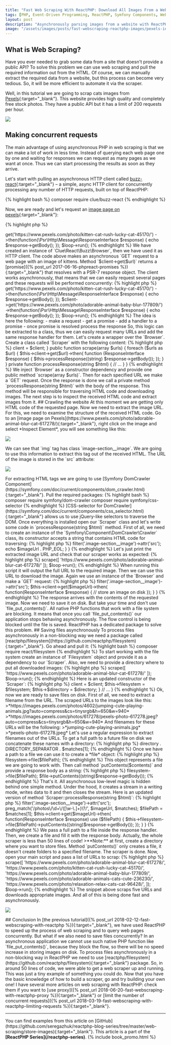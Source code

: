 ```yaml
---
title: "Fast Web Scraping With ReactPHP: Download All Images From a Website"
tags: [PHP, Event-Driven Programming, ReactPHP, Symfony Components, Web Scraping]
layout: post
description: "Asynchronously parsing images from a website with ReactPHP"
image: "/assets/images/posts/fast-webscraping-reactphp-images/pexels-inspect-element.png"
---
```


## What is Web Scraping?

Have you ever needed to grab some data from a site that doesn't provide a public API? To solve this problem we can use web scraping and pull the required information out from the HTML. Of course, we can manually extract the required data from a website, but this process can become very tedious. So, it will be more efficient to automate it via the scraper.

Well, in this tutorial we are going to scrap cats images from [Pexels](https://www.pexels.com/){:target="_blank"}. This website provides high quality and completely free stock photos. They have a public API but it has a limit of 200 requests per hour.

<p class="text-center image">
    <img src="/assets/images/posts/fast-webscraping-reactphp-images/pexels-cats-search.png">
</p>

## Making concurrent requests

The main advantage of using asynchronous PHP in web scraping is that we can make a lot of work in less time. Instead of querying each web page one by one and waiting for responses we can request as many pages as we want at once. Thus we can start processing the results as soon as they arrive. 

Let's start with pulling an asynchronous HTTP client called [buzz-react](https://github.com/clue/php-buzz-react){:target="_blank"} – a simple, async HTTP client for concurrently processing any number of HTTP requests, built on top of ReactPHP:

{% highlight bash %}
composer require clue/buzz-react
{% endhighlight %}

Now, we are ready and let's request an [image page on pexels](https://www.pexels.com/photo/kitten-cat-rush-lucky-cat-45170/){:target="_blank"}:

{% highlight php %}
<?php

require __DIR__ . '/vendor/autoload.php';

use Clue\React\Buzz\Browser;

$loop = \React\EventLoop\Factory::create();

$client = new Browser($loop);
$client->get('https://www.pexels.com/photo/kitten-cat-rush-lucky-cat-45170/')
    ->then(function(\Psr\Http\Message\ResponseInterface $response) {
        echo $response->getBody();
    });

$loop->run();
{% endhighlight %}

We have created an instance of `Clue\React\Buzz\Browser`, then we have used it as HTTP client. The code above makes an asynchronous `GET` request to a web page with an image of kittens. Method `$client->get($url)` returns a [promise]({% post_url 2017-06-16-phpreact-promises %}){:target="_blank"} that resolves with a PSR-7 response object.

The client works asynchronously, that means that we can easily request several pages and these requests will be performed concurrently:

{% highlight php %}
<?php

require __DIR__ . '/vendor/autoload.php';

use Clue\React\Buzz\Browser;

$loop = \React\EventLoop\Factory::create();

$client = new Browser($loop);
$client->get('https://www.pexels.com/photo/kitten-cat-rush-lucky-cat-45170/')
    ->then(function(\Psr\Http\Message\ResponseInterface $response) {
        echo $response->getBody();
    });

$client->get('https://www.pexels.com/photo/adorable-animal-baby-blur-177809/')
    ->then(function(\Psr\Http\Message\ResponseInterface $response) {
        echo $response->getBody();
    });

$loop->run();
{% endhighlight %}

The idea is here the following:

- make a request
- get a promise
- add a handler to a promise
- once promise is resolved process the response

So, this logic can be extracted to a class, thus we can easily request many URLs and add the same response handler for them. Let's create a wrapper over the `Browser`. 

Create a class called `Scraper` with the following content:

{% highlight php %}
<?php

use Clue\React\Buzz\Browser;
use Psr\Http\Message\ResponseInterface;

final class Scraper
{
    private $client;

    public function __construct(Browser $client)
    {
        $this->client = $client;
    }

    public function scrape(array $urls)
    {
        foreach ($urls as $url) {
            $this->client->get($url)->then(
                function (ResponseInterface $response) {
                    $this->processResponse((string) $response->getBody());
                });
        }
    }

    private function processResponse(string $html)
    {
        // ...
    }
}
{% endhighlight %}

We inject `Browser` as a constructor dependency and provide one public method `scrape(array $urls)`. Then for each specified URL we make a `GET` request. Once the response is done we call a private method `processResponse(string $html)` with the body of the response. This method will be responsible for traversing HTML code and downloading images. The next step is to inspect the received HTML code and extract images from it.

## Crawling the website

At this moment we are getting only HTML code of the requested page. Now we need to extract the image URL. For this, we need to examine the structure of the received HTML code. Go to an [image page on Pexels](https://www.pexels.com/photo/adorable-animal-blur-cat-617278/){:target="_blank"}, right click on the image and select *Inspect Element*, you will see something like this:

<p class="text-center image">
    <img src="/assets/images/posts/fast-webscraping-reactphp-images/pexels-inspect-element.png">
</p>

We can see that `img` tag has class `image-section__image`. We are going to use this information to extract this tag out of the received HTML. The URL of the image is stored in the `src` attribute:

<p class="text-center image">
    <img src="/assets/images/posts/fast-webscraping-reactphp-images/pexels-image-html.png">
</p>

For extracting HTML tags we are going to use [Symfony DomCrawler Component](https://symfony.com/doc/current/components/dom_crawler.html){:target="_blank"}. Pull the required packages:

{% highlight bash %}
composer require symfony/dom-crawler
composer require symfony/css-selector
{% endhighlight %}

[CSS-selector for DomCrawler](https://symfony.com/doc/current/components/css_selector.html){:target="_blank"} allows us to use jQuery-like selectors to traverse the DOM. Once everything is installed open our `Scraper` class and let's write some code in `processResponse(string $html)` method. First of all, we need to create an instance of the `Symfony\Component\DomCrawler\Crawler` class, its constructor accepts a string that contains HTML code for traversing:

{% highlight php %}
<?php

use Clue\React\Buzz\Browser;
use Psr\Http\Message\ResponseInterface;
use Symfony\Component\DomCrawler\Crawler;

final class Scraper
{
    // ...

    private function processResponse(string $html)
    {
        $crawler = new Crawler($html);
    }
}
{% endhighlight %}

To find any element by its jQuery-like selector use `filter()` method. Then method `attr($attribute)` allows to extract an attribute of the filtered element:

{% highlight php %}
<?php

use Clue\React\Buzz\Browser;
use Psr\Http\Message\ResponseInterface;
use Symfony\Component\DomCrawler\Crawler;

final class Scraper
{
    // ...

    private function processResponse(string $html)
    {
        $crawler = new Crawler($html);
        $imageUrl = $crawler->filter('.image-section__image')->attr('src');
        echo $imageUrl . PHP_EOL;
    }
}
{% endhighlight %}

Let's just print the extracted image URL and check that our scraper works as expected:

{% highlight php %}
<?php
// index.php

require __DIR__ . '/vendor/autoload.php';
require __DIR__ . '/Scraper.php';

use Clue\React\Buzz\Browser;

$loop = \React\EventLoop\Factory::create();

$scraper = new Scraper(new Browser($loop));
$scraper->scrape([
    'https://www.pexels.com/photo/adorable-animal-blur-cat-617278/'
]);

$loop->run();
{% endhighlight %}

When running this script it will output the full URL to the required image. Then we can use this URL to download the image. Again we use an instance of the `Browser` and make a `GET` request:

{% highlight php %}
<?php

use Clue\React\Buzz\Browser;
use Psr\Http\Message\ResponseInterface;
use Symfony\Component\DomCrawler\Crawler;

final class Scraper
{
    // ...

    private function processResponse(string $html)
    {
        $crawler = new Crawler($html);
        imageUrl = $crawler->filter('.image-section__image')->attr('src');
        $this->client->get($imageUrl)->then(
            function(ResponseInterface $response) {
                // store an image on disk
        });
    }
}
{% endhighlight %}

The response arrives with the contents of the requested image. Now we need to save it on disk. But take your time and don't use `file_put_contents()`. All native PHP functions that work with a file system are blocking. It means that once you call `file_put_contents()` our application stops behaving asynchronously. The flow control is being blocked until the file is saved. ReactPHP has a dedicated package to solve this problem.

## Saving files asynchronously

To process files asynchronously in a non-blocking way we need a package called [reactphp/filesystem](https://github.com/reactphp/filesystem){:target="_blank"}. Go ahead and pull it:

{% highlight bash %}
composer require react/filesystem
{% endhighlight %}

To start working with the file system create an instance of `Filesystem` object and provide it as a dependency to our `Scraper`. Also, we need to provide a directory where to put all downloaded images:

{% highlight php %}
<?php
// index.php

require __DIR__ . '/vendor/autoload.php';
require __DIR__ . '/Scraper.php';

use Clue\React\Buzz\Browser;
use React\Filesystem\Filesystem;

$loop = \React\EventLoop\Factory::create();

$scraper = new ScraperForImages(
    new Browser($loop), Filesystem::create($loop), __DIR__ . '/images'
);

$scraper->scrape([
    'https://www.pexels.com/photo/adorable-animal-blur-cat-617278/'
]);

$loop->run();
{% endhighlight %}

Here is an updated constructor of the `Scraper`:

{% highlight php %}
<?php

use Clue\React\Buzz\Browser;
use Psr\Http\Message\ResponseInterface;
use React\Filesystem\FilesystemInterface;
use Symfony\Component\DomCrawler\Crawler;

final class Scraper
{
    private $client;
    
    private $filesystem;

    private $directory;

    public function __construct(Browser $client, FilesystemInterface $filesystem, string $directory)
    {
        $this->client = $client;
        $this->filesystem = $filesystem;
        $this->$directory = $directory;
    }

    // ...
}
{% endhighlight %}

Ok, now we are ready to save files on disk. First of all, we need to extract a filename from the URL. The scraped URLs to the images look like this:

>*https://images.pexels.com/photos/4602/jumping-cute-playing-animals.jpg?auto=compress&cs=tinysrgb&h=650&w=940*
>*https://images.pexels.com/photos/617278/pexels-photo-617278.jpeg?auto=compress&cs=tinysrgb&h=650&w=940*

And filenames for these URLs will be the following:

>*jumping-cute-playing-animals.jpg*<br>
>*pexels-photo-617278.jpeg*

Let's use a regular expression to extract filenames out of the URLs. To get a full path to a future file on disk we concatenate these names with a directory:

{% highlight php %}
<?php

preg_match('/photos\/\d+\/([\w-\.]+)\?/', $imageUrl, $matches); // $matches[1] contains a filename
$filePath = $this->directory . DIRECTORY_SEPARATOR . $matches[1];
{% endhighlight %}

Once we have a path to a file we can use it to create a *file* object:

{% highlight php %}
<?php

$file = $this->filesystem->file($filePath);
{% endhighlight %}

This object represents a file we are going to work with. Then call method `putContents($contents)` and provide a response body as a string:

{% highlight php %}
<?php

$file = $this->filesystem->file($filePath);
$file->putContents((string)$response->getBody());
{% endhighlight %}

That's it. All asynchronous low-level magic is hidden behind one simple method. Under the hood, it creates a stream in a writing mode, writes data to it and then closes the stream. Here is an updated version of method `Scraper::processResponse(string $html)`:

{% highlight php %}
<?php

use Clue\React\Buzz\Browser;
use Psr\Http\Message\ResponseInterface;
use React\Filesystem\FilesystemInterface;
use Symfony\Component\DomCrawler\Crawler;

final class Scraper
{
    // ...

    private function processResponse(string $html)
    {
        $crawler = new Crawler($html);
        $imageUrl = $crawler->filter('.image-section__image')->attr('src');
        preg_match('/photos\/\d+\/([\w-\.]+)\?/', $imageUrl, $matches);
        $filePath = $matches[1];

        $this->client->get($imageUrl)->then(
            function(ResponseInterface $response) use ($filePath) {
                $this->filesystem->file($filePath)->putContents((string)$response->getBody());
        });
    }
}
{% endhighlight %}

We pass a full path to a file inside the response handler. Then, we create a file and fill it with the response body. Actually, the whole scraper is less than 50 lines of code!

>**Note:** at first, create a directory where you want to store files. Method `putContents()` only creates a file, it doesn't create folders to a specified filename.

The scraper is done. Now, open your main script and pass a list of URLs to scrap:

{% highlight php %}
<?php
// index.php

<?php

require __DIR__ . '/../vendor/autoload.php';
require __DIR__ . '/ScraperForImages.php';

use Clue\React\Buzz\Browser;
use React\Filesystem\Filesystem;

$loop = \React\EventLoop\Factory::create();

$scraper = new ScraperForImages(
    new Browser($loop), Filesystem::create($loop), __DIR__ . '/images'
);

$scraper->scrape([
    'https://www.pexels.com/photo/adorable-animal-blur-cat-617278/',
    'https://www.pexels.com/photo/kitten-cat-rush-lucky-cat-45170/',
    'https://www.pexels.com/photo/adorable-animal-baby-blur-177809/',
    'https://www.pexels.com/photo/adorable-animals-cats-cute-236230/',
    'https://www.pexels.com/photo/relaxation-relax-cats-cat-96428/',
]);

$loop->run();
{% endhighlight %}

The snippet above scraps five URLs and downloads appropriate images. And all of this is being done fast and asynchronously.

<p class="text-center image">
    <img src="/assets/images/posts/fast-webscraping-reactphp-images/fast-scrap.gif">
</p>

## Conclusion

In [the previous tutorial]({% post_url 2018-02-12-fast-webscraping-with-reactphp %}){:target="_blank"}, we have used ReactPHP to speed up the process of web scraping and to query web pages concurrently. But what if we also need to save files concurrently? In an asynchronous application we cannot use such native PHP function like `file_put_contents()`, because they block the flow, so there will be no speed increase in storing images on disk. To process files asynchronously in a non-blocking way in ReactPHP we need to use [reactphp/filesystem](https://github.com/reactphp/filesystem){:target="_blank"} package.

So, in around 50 lines of code, we were able to get a web scraper up and running. This was just a tiny example of something you could do. Now that you have the basic knowledge of how to build a scraper, go and try building your own one!

I have several more articles on web scraping with ReactPHP: check them if you want to [use proxy]({% post_url 2018-06-20-fast-webscraping-with-reactphp-proxy %}){:target="_blank"} or [limit the number of concurrent requests]({% post_url 2018-03-19-fast-webscraping-with-reactphp-limiting-requests %}){:target="_blank"}.


<hr>

You can find examples from this article on [GitHub](https://github.com/seregazhuk/reactphp-blog-series/tree/master/web-scraping/store-images){:target="_blank"}.

This article is a part of the <strong>[ReactPHP Series](/reactphp-series)</strong>.

{% include book_promo.html %}
